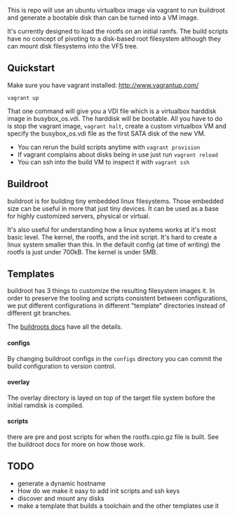 This is repo will use an ubuntu virtualbox image via vagrant to run buildroot
and generate a bootable disk than can be turned into a VM image.

It's currently designed to load the rootfs on an initial ramfs. The build scripts
have no concept of pivoting to a disk-based root filesystem although they can
mount disk filesystems into the VFS tree.

## Quickstart

Make sure you have vagrant installed: http://www.vagrantup.com/

    vagrant up

That one command will give you a VDI file which is a virtualbox harddisk
image in busybox_os.vdi. The harddisk will be bootable. All you have to do
is stop the vagrant image, `vagrant halt`, create a custom virtualbox VM
and specify the busybox_os.vdi file as the first SATA disk of the new VM.

* You can rerun the build scripts anytime with `vagrant provision`
* If vagrant complains about disks being in use just run `vagrant reload`
* You can ssh into the build VM to inspect it with `vagrant ssh`

## Buildroot

buildroot is for building tiny embedded linux filesystems. Those embedded size
can be useful in more that just tiny devices. It can be used as a base for
highly customized servers, physical or virtual.

It's also useful for understanding how a linux systems works at it's most
basic level. The kernel, the rootfs, and the init script. It's hard to create
a linux system smaller than this. In the default config (at time of writing)
the rootfs is just under 700kB. The kernel is under 5MB.

## Templates

buildroot has 3 things to customize the resulting filesystem images it. In
order to preserve the tooling and scripts consistent between configurations,
we put different configurations in different "template" directories instead
of different git branches.

The [buildroots docs](http://buildroot.uclibc.org/downloads/manual/manual.html#rootfs-custom)
have all the details.

#### configs

By changing buildroot configs in the `configs` directory you can commit the
build configuration to version control.

#### overlay

The overlay directory is layed on top of the target file system bofore the
initial ramdisk is compiled.

#### scripts

there are pre and post scripts for when the rootfs.cpio.gz file is built. See
the buildroot docs for more on how those work.

## TODO

* generate a dynamic hostname
* How do we make it easy to add init scripts and ssh keys
* discover and mount any disks
* make a template that builds a toolchain and the other templates use it
